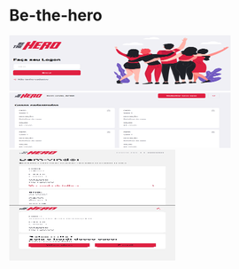 # Be-the-hero
<img src="https://github.com/raphaom35/Be-the-hero_ok/blob/master/frontend/tela1.PNG" width=400 height=100 align=left/> 
<img src="https://github.com/raphaom35/Be-the-hero_ok/blob/master/frontend/tela2.PNG" width=400 height=100 align=right/>
<img src="https://github.com/raphaom35/Be-the-hero_ok/blob/master/mobile/mobile.jpg" width=300 height=100 align=center>
<img src="https://github.com/raphaom35/Be-the-hero_ok/blob/master/mobile/mobile1.jpg" width=300 height=100 align=center>

  
  
